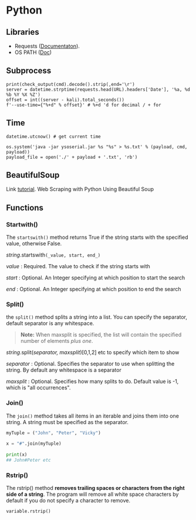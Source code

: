 # Python

## Libraries

* Requests ([Documentaton](https://docs.python-requests.org/en/latest/)).
* OS PATH ([Doc](https://www.geeksforgeeks.org/os-path-module-python/))

## Subprocess&#x20;

```
print(check_output(cmd).decode().strip(,end='\r')
server = datetime.strptime(requests.head(URL).headers['Date'], '%a, %d %b %Y %X %Z')
offset = int((server - kali).total_seconds())
f'--use-time={"%+d" % offset}' # %+d 'd for decimal / + for

```

## Time

```
datetime.utcnow() # get current time
```

```
os.system('java -jar ysoserial.jar %s "%s" > %s.txt' % (payload, cmd, payload))
payload_file = open('./' + payload + '.txt', 'rb')
```

## BeautifulSoup&#x20;

Link [tutorial](https://www.dataquest.io/blog/web-scraping-python-using-beautiful-soup/). Web Scraping with Python Using Beautiful Soup

## Functions

### Startwith()

The `startswith()` method returns True if the string starts with the specified value, otherwise False.

_string_.startswith`(_value, start, end_)`

_value_ : Required. The value to check if the string starts with

_start_ : Optional. An Integer specifying at which position to start the search

_end_ : Optional. An Integer specifying at which position to end the search

### Split()

the `split()` method splits a string into a list. You can specify the separator, default separator is any whitespace.

> **Note:** When maxsplit is specified, the list will contain the specified number of elements _plus one_.

_string_.split(_separator, maxsplit_)\[0,1,2] etc to specify which item to show

_separator_ : Optional. Specifies the separator to use when splitting the string. By default any whitespace is a separator

_maxsplit_ : Optional. Specifies how many splits to do. Default value is -1, which is "all occurrences".

### Join()

The `join()` method takes all items in an iterable and joins them into one string. A string must be specified as the separator.



```python
myTuple = ("John", "Peter", "Vicky")  
  
x = "#".join(myTuple)  
  
print(x)
## John#Peter etc
```

### Rstrip()

The rstrip() method **removes trailing spaces or characters from the right side of a string**. The program will remove all white space characters by default if you do not specify a character to remove.

```
variable.rstrip()
```



